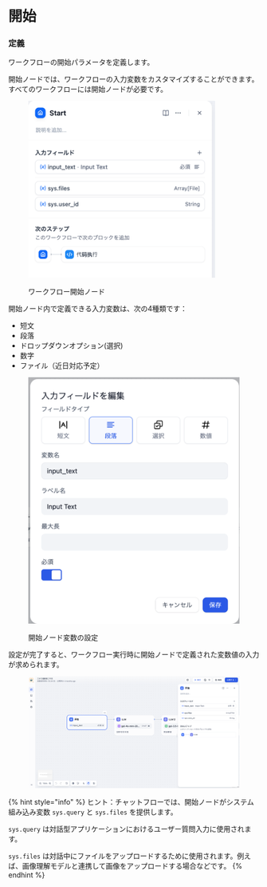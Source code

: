 # 開始

### 定義

ワークフローの開始パラメータを定義します。

開始ノードでは、ワークフローの入力変数をカスタマイズすることができます。すべてのワークフローには開始ノードが必要です。

<figure><img src="../../../.gitbook/assets/jp-workflow-start.png" alt="" width="375"><figcaption><p>ワークフロー開始ノード</p></figcaption></figure>

開始ノード内で定義できる入力変数は、次の4種類です：

* 短文
* 段落
* ドロップダウンオプション(選択)
* 数字
* ファイル（近日対応予定）

<figure><img src="../../../.gitbook/assets/jp-start-setting.png" alt=""><figcaption><p>開始ノード変数の設定</p></figcaption></figure>

設定が完了すると、ワークフロー実行時に開始ノードで定義された変数値の入力が求められます。

<figure><img src="../../../.gitbook/assets/jp-start-setup.png" alt=""><figcaption></figcaption></figure>

{% hint style="info" %}
ヒント：チャットフローでは、開始ノードがシステム組み込み変数 `sys.query` と `sys.files` を提供します。

`sys.query` は対話型アプリケーションにおけるユーザー質問入力に使用されます。

`sys.files` は対話中にファイルをアップロードするために使用されます。例えば、画像理解モデルと連携して画像をアップロードする場合などです。
{% endhint %}
